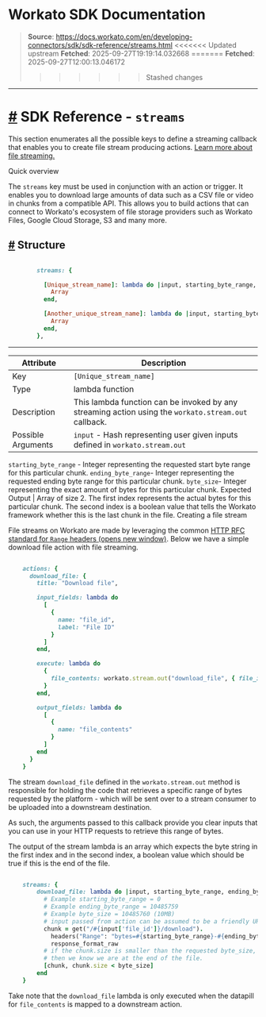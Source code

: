 # Workato SDK Documentation

> **Source**: https://docs.workato.com/en/developing-connectors/sdk/sdk-reference/streams.html
<<<<<<< Updated upstream
> **Fetched**: 2025-09-27T19:19:14.032668
=======
> **Fetched**: 2025-09-27T12:00:13.046172
>>>>>>> Stashed changes

---

# [#](<#sdk-reference-streams>) SDK Reference - `streams`

This section enumerates all the possible keys to define a streaming callback that enables you to create file stream producing actions. [Learn more about file streaming.](</developing-connectors/sdk/guides/building-actions/streaming.html>)

Quick overview

The `streams` key must be used in conjunction with an action or trigger. It enables you to download large amounts of data such as a CSV file or video in chunks from a compatible API. This allows you to build actions that can connect to Workato's ecosystem of file storage providers such as Workato Files, Google Cloud Storage, S3 and many more.

## [#](<#structure>) Structure
```ruby

        streams: {

          [Unique_stream_name]: lambda do |input, starting_byte_range, ending_byte_range, byte_size|
            Array
          end,

          [Another_unique_stream_name]: lambda do |input, starting_byte_range, ending_byte_range, byte_size|
            Array
          end,
        },


```

* * *

Attribute | Description
---|---
Key | `[Unique_stream_name]`
Type | lambda function
Description | This lambda function can be invoked by any streaming action using the `workato.stream.out` callback.
Possible Arguments | `input` \- Hash representing user given inputs defined in `workato.stream.out`
`starting_byte_range` \- Integer representing the requested start byte range for this particular chunk.
`ending_byte_range`\- Integer representing the requested ending byte range for this particular chunk.
`byte_size`\- Integer representing the exact amount of bytes for this particular chunk.
Expected Output | Array of size 2. The first index represents the actual bytes for this particular chunk. The second index is a boolean value that tells the Workato framework whether this is the last chunk in the file.
Creating a file stream

File streams on Workato are made by leveraging the common [HTTP RFC standard for `Range` headers (opens new window)](<https://datatracker.ietf.org/doc/html/rfc7233>). Below we have a simple download file action with file streaming.
```ruby

    actions: {
      download_file: {
        title: "Download file",

        input_fields: lambda do
          [
            {
              name: "file_id",
              label: "File ID"
            }
          ]
        end,

        execute: lambda do
          {
            file_contents: workato.stream.out("download_file", { file_id: file_id })
          }
        end,

        output_fields: lambda do
          [
            {
              name: "file_contents"
            }
          ]
        end
      }
    }


```

The stream `download_file` defined in the `workato.stream.out` method is responsible for holding the code that retrieves a specific range of bytes requested by the platform - which will be sent over to a stream consumer to be uploaded into a downstream destination.

As such, the arguments passed to this callback provide you clear inputs that you can use in your HTTP requests to retrieve this range of bytes.

The output of the stream lambda is an array which expects the byte string in the first index and in the second index, a boolean value which should be true if this is the end of the file.
```ruby

    streams: {
        download_file: lambda do |input, starting_byte_range, ending_byte_range, byte_size|
          # Example starting_byte_range = 0
          # Example ending_byte_range = 10485759
          # Example byte_size = 10485760 (10MB)
          # input passed from action can be assumed to be a friendly URL
          chunk = get("/#{input['file_id']}/download").
            headers("Range": "bytes=#{starting_byte_range}-#{ending_byte_range}").
            response_format_raw
          # if the chunk.size is smaller than the requested byte_size,
          # then we know we are at the end of the file.
          [chunk, chunk.size < byte_size]
        end
    }


```

Take note that the `download_file` lambda is only executed when the datapill for `file_contents` is mapped to a downstream action.
